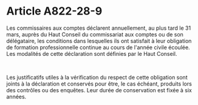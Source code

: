 # Article A822-28-9

<p>Les commissaires aux comptes déclarent annuellement, au plus tard le 31 mars, auprès du Haut Conseil du commissariat aux comptes ou de son délégataire, les conditions dans lesquelles ils ont satisfait à leur obligation de formation professionnelle continue au cours de l'année civile écoulée. Les modalités de cette déclaration sont définies par le Haut Conseil.</p><p><br/>

Les justificatifs utiles à la vérification du respect de cette obligation sont joints à la déclaration et conservés pour être, le cas échéant, produits lors des contrôles ou des enquêtes. Leur durée de conservation est fixée à six années.</p>
